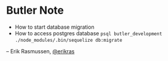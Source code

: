 # Butler Note
* How to start database migration
* How to access postgres database
`psql butler_development`
`./node_modules/.bin/sequelize db:migrate`

– Erik Rasmussen, [@erikras](https://twitter.com/erikras)
